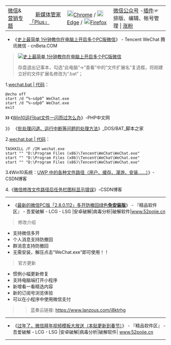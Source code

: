 <table><tr><td><a href="https://github.com/taoste/Hello-World/tree/master/Tools/Wechat/" title="微信">微信</a>&<a href="https://github.com/taoste/Hello-World/tree/master/eBook/%E5%BE%AE%E4%BF%A1%26%E8%90%A5%E9%94%80/" title="微信&营销">营销</a><a href="https://go.choong.net/welcome/" title="Welcome : 常用网页浏览器 - 扩展插件专题">专题</a>
	</td><td>
<img class="bottom"  src="https://xmt.cn/static/img/favicon.png" height="15" width="15" />
<a href="https://xmt.cn/" title="新媒体管家「Plus」-微信公众号-神器:微信排版、编辑、帐号管理，多账号同步管理">新媒体管家</a><a href="https://xmt.cn/plugin/download" title="新媒体管家「Plus」下载安装 - 微信排版、编辑、帐号管理 / 新媒体管家「Plus」是运行在网页浏览器端的插件">「Plus」</a></td>
     　　 <td> 
	    <a href="https://chrome.google.com/webstore/detail/%E6%96%B0%E5%AA%92%E4%BD%93%E7%AE%A1%E5%AE%B6/jicmnjcngcnfhgfggbdhlbjpcbadimaj?hl=zh-CN" title="新媒体管家 – Chrome 网上应用店 | 你现在可以将 [ Chrome Web Store ] 中的扩展插件添加到 “Microsoft Edge” "><img class="bottom"  src="https://go.choong.net/welcome/chrome-96x96.png" height="20" width="20" />Chrome</a>
	    / <a href="https://microsoftedge.microsoft.com/addons/detail/afljpghollbanbohmmonkjgjfakaabih?hl=zh-CN" title="新媒体管家 - Microsoft Edge Addons – Microsoft Edge 加载项 - 应用商店 | 你现在可以将 [ Chrome Web Store ] 中的扩展插件添加到 “Microsoft Edge” "><img class="bottom"  src="https://go.choong.net/welcome/edge-96x96.png" height="20" width="20" />Edge</a>
		/ <a href="https://addons.mozilla.org/zh-CN/firefox/addon/" title="未找到 ｜ 下载 🦊 Firefox 扩展（zh-CN）"><img class="bottom"  src="https://go.choong.net/welcome/firefox-32x32.ico" height="20" width="20" />Firefox</a>
	  </td> 
          <td style="text-align:left;">		
		<a href="https://mp.weixin.qq.com/" title="微信公众平台">微信公众号</a>
	        -<a href="https://github.com/taoste/Hello-World/raw/master/Tools/Wechat/%E6%96%B0%E5%AA%92%E4%BD%93%E7%AE%A1%E5%AE%B6_7_4_0__3.crx" title="【本地备份】Chrome浏览器插件手动安装">插件</a>☞ 排版、编辑、帐号管理 | 
		<a href="https://zhangfensir.com/" title="微信公众号吸粉平台_微信粉丝_快速加粉软件_推广微信公众号-涨粉先生
		 【新媒体管家】自2014年9月成立以来，一直专注于新媒体领域，
		致力于帮助媒体人解决新媒体运营、管理和变现的问题，累计用户已突破500万。
							  @上海政凯信息科技有限公司">涨粉</a>
	   </td>
      </tr> 
</table>    

- 《[史上最简单 1分钟教你在电脑上开启多个PC版微信](https://www.cnbeta.com/articles/soft/897111.htm)》 - Tencent WeChat 腾讯微信 - cnBeta.COM  
> <p><a href="https://static.cnbetacdn.com/article/2019/1009/ba9bb9703e4eab3.jpg"><img src="https://camo.githubusercontent.com/e97934cac225e1410dd4ff792ec8c4ddb7ac8d1e/68747470733a2f2f7374617469632e636e6265746163646e2e636f6d2f61727469636c652f323031392f313030392f6261396262393730336534656162332e6a7067" title="史上最简单 1分钟教你在电脑上开启多个PC版微信" /></a></p>
> 存盘退出记事本，勾选“此电脑”→“查看”中的“文件扩展名”复选框，将刚建立好的文件扩展名修改为“.bat”；

1.[wechat.bat | 代码](https://www.euweb.cn/archives/4999)：
```
@echo off
start /d “%~sdp0” WeChat.exe
start /d “%~sdp0” WeChat.exe
exit
```

》》 《[Win10运行bat文件一闪而过怎么办](https://www.php.cn/windows-443546.html)》-PHP中文网

》》 《[批处理闪退、运行中断等问题的处理方法](https://www.jb51.net/article/175814.htm)》_DOS/BAT_脚本之家


2.[wechat.bat | 代码](https://www.jianshu.com/p/a103897c9924)：
```
TASKKILL /F /IM wechat.exe
start "" "D:\Program Files (x86)\Tencent\WeChat\WeChat.exe"
start "" "D:\Program Files (x86)\Tencent\WeChat\WeChat.exe"
start "" "D:\Program Files (x86)\Tencent\WeChat\WeChat.exe"
```
3.《Win10系统：[UWP 中的各种文件路径（用户、缓存、漫游、安装……）](https://blog.csdn.net/weixin_34307464/article/details/86134613)》-CSDN博客

4.《[微信修改文件路径后任务栏图标显示错误](https://blog.csdn.net/sinat_32668567/article/details/70255963)》-CSDN博客

--------------------------------------------------------------------------------------------

- 《[最新的微信PC版「2.8.0.112」多开防撤回绿色**免安装版**](https://www.52pojie.cn/thread-1088591-1-1.html)》 - 『精品软件区』 - 吾爱破解 - LCG - LSG |安卓破解|病毒分析|破解软件|www.52pojie.cn 

> 修改介绍
* 支持微信多开
* 个人消息支持防撤回
* 群消息支持防撤回
* 无需安装，解压点击“WeChat.exe”即可使用！！

> 官方更新
* 惯例小幅更新修复
* 支持电脑端打开小程序
* 新增看一看精选内容
* 新的订阅号浏览体验
* 可以在小程序中使用微信支付


>>  蓝奏云链接:  https://www.lanzous.com/i8ktrhg

--------------------------------------------------------------------------------------------

- 《[过年了，微信拜年视频模板大放送（本贴更新到春节）](https://www.52pojie.cn/thread-1088394-1-1.html)》 - 『精品软件区』 - 吾爱破解 - LCG - LSG |安卓破解|病毒分析|破解软件| www.52pojie.cn  

--------------------------------------------------------------------------------------------
